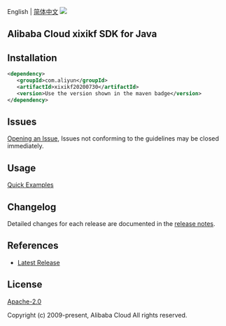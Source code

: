 English | [简体中文](README-CN.md)
![](https://aliyunsdk-pages.alicdn.com/icons/AlibabaCloud.svg)

## Alibaba Cloud xixikf SDK for Java

## Installation

```xml
<dependency>
   <groupId>com.aliyun</groupId>
   <artifactId>xixikf20200730</artifactId>
   <version>Use the version shown in the maven badge</version>
</dependency>
```

## Issues
[Opening an Issue](https://github.com/aliyun/alibabacloud-java-sdk/issues/new), Issues not conforming to the guidelines may be closed immediately.

## Usage
[Quick Examples](https://github.com/aliyun/alibabacloud-java-sdk/blob/master/docs/0-Examples-EN.md#quick-examples)

## Changelog
Detailed changes for each release are documented in the [release notes](./ChangeLog.txt).

## References
* [Latest Release](https://github.com/aliyun/alibabacloud-java-sdk/)

## License
[Apache-2.0](http://www.apache.org/licenses/LICENSE-2.0)

Copyright (c) 2009-present, Alibaba Cloud All rights reserved.